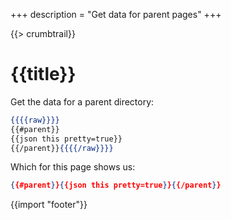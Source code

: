 +++
description = "Get data for parent pages"
+++

{{> crumbtrail}}

# {{title}}

Get the data for a parent directory:

```handlebars
{{{{raw}}}}
{{#parent}}
{{json this pretty=true}}
{{/parent}}{{{{/raw}}}}
```

Which for this page shows us:

```json
{{#parent}}{{json this pretty=true}}{{/parent}}
```

{{import "footer"}}
